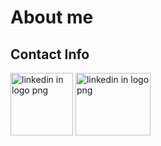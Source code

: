 # About me
## Contact Info

<a href="https://www.linkedin.com/in/kevin-dass-625ab418/" title="Follow me on"><img src="https://www.freepnglogos.com/uploads/linkedin-in-logo-png-1.png" width="100" height="100" alt="linkedin in logo png" style="display: inline-block;" /></a>
<a href="https://people.sap.com/kevindass" title="Follow me on"><img src="https://upload.wikimedia.org/wikipedia/commons/5/59/SAP_2011_logo.svg" width="120" height="100" alt="linkedin in logo png" style="display: inline-block;"/></a>

